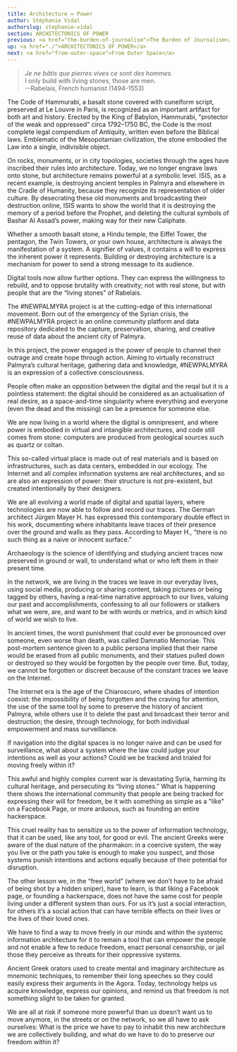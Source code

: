 ```yaml
---
title: Architecture = Power
author: Stéphanie Vidal
authorslug: stephanie-vidal
section: ARCHITECTONICS OF POWER
previous: <a href="the-burden-of-journalism">The Burden of Journalism</a>
up: <a href="./">ARCHITECTONICS OF POWER</a>
next: <a href="from-outer-space">From Outer Space</a>
---
```


> _Je ne bâtis que pierres vives ce sont des hommes._
  <br>I only build with living stones, those are men.
  <br>--Rabelais, French humanist (1494-1553)

The Code of Hammurabi, a basalt stone covered with cuneiform script,
preserved at Le Louvre in Paris, is recognized as an important
artifact for both art and history. Erected by the King of Babylon,
Hammurabi, "protector of the weak and oppressed" circa 1792–1750 BC,
the Code is the most complete legal compendium of Antiquity, written
even before the Biblical laws. Emblematic of the Mesopotamian
civilization, the stone embodied the Law into a single, indivisible
object.

On rocks, monuments, or in city topologies, societies through the ages
have inscribed their rules into architecture. Today, we no longer
engrave laws onto stone, but architecture remains powerful at a
symbolic level. ISIS, as a recent example, is destroying ancient
temples in Palmyra and elsewhere in the Cradle of Humanity, because
they recognize its representation of older culture. By desecrating
these old monuments and broadcasting their destruction online, ISIS
wants to show the world that it is destroying the memory of a period
before the Prophet, and deleting the cultural symbols of Bashar Al
Assad’s power, making way for their new Caliphate.

Whether a smooth basalt stone, a Hindu temple, the Eiffel Tower, the
pentagon, the Twin Towers, or your own house, architecture is always
the manifestation of a system. A signifier of values, it contains a
will to express the inherent power it represents. Building or
destroying architecture is a mechanism for power to send a strong
message to its audience.

Digital tools now allow further options. They can express the
willingness to rebuild, and to oppose brutality with creativity; not
with real stone, but with people that are the “living stones” of
Rabelais.

The #NEWPALMYRA project is at the cutting-edge of this international
movement. Born out of the emergency of the Syrian crisis, the
#NEWPALMYRA project is an online community platform and data
repository dedicated to the capture, preservation, sharing, and
creative reuse of data about the ancient city of Palmyra.

In this project, the power engaged is the power of people to channel
their outrage and create hope through action. Aiming to virtually
reconstruct Palmyra’s cultural heritage, gathering data and knowledge,
#NEWPALMYRA is an expression of a collective consciousness.

People often make an opposition between the digital and the reqal but
it is a pointless statement: the digital should be considered as an
actualisation of real desire, as a space-and-time singularity where
everything and everyone (even the dead and the missing) can be a
presence for someone else.

We are now living in a world where the digital is omnipresent, and
where power is embodied in virtual and intangible architectures, and
code still comes from stone: computers are produced from geological
sources such as quartz or coltan.

This so-called virtual place is made out of real materials and is
based on infrastructures, such as data centers, embedded in our
ecology. The Internet and all complex information systems are real
architectures, and so are also an expression of power: their structure
is not pre-existent, but created intentionally by their designers.

We are all evolving a world made of digital and spatial layers, where
technologies are now able to follow and record our traces. The German
architect Jürgen Mayer H. has expressed this contemporary double
effect in his work, documenting where inhabitants leave traces of
their presence over the ground and walls as they pass. According to
Mayer H., “there is no such thing as a naive or innocent surface.”

Archaeology is the science of identifying and studying ancient traces
now preserved in ground or wall, to understand what or who left them
in their present time.

In the network, we are living in the traces we leave in our everyday
lives, using social media, producing or sharing content, taking
pictures or being tagged by others, having a real-time narrative
approach to our lives, valuing our past and accomplishments,
confessing to all our followers or stalkers what we were, are, and
want to be with words or metrics, and in which kind of world we wish
to live.

In ancient times, the worst punishment that could ever be pronounced
over someone, even worse than death, was called Damnatio
Memoriae. This post-mortem sentence given to a public persona implied
that their name would be erased from all public monuments, and their
statues pulled down or destroyed so they would be forgotten by the
people over time. But, today, we cannot be forgotten or discreet
because of the constant traces we leave on the Internet.

The Internet era is the age of the Chiaroscuro, where shades of
intention coexist: the impossibility of being forgotten and the
craving for attention, the use of the same tool by some to preserve
the history of ancient Palmyra, while others use it to delete the past
and broadcast their terror and destruction; the desire, through
technology, for both individual empowerment and mass surveillance.

If navigation into the digital spaces is no longer naive and can be
used for surveillance, what about a system where the law could judge
your intentions as well as your actions? Could we be tracked and
trialed for moving freely within it?

This awful and highly complex current war is devastating Syria,
harming its cultural heritage, and persecuting its “living stones.”
What is happening there shows the international community that people
are being tracked for expressing their will for freedom, be it with
something as simple as a "like" on a Facebook Page, or more arduous,
such as founding an entire hackerspace.

This cruel reality has to sensitize us to the power of information
technology, that it can be used, like any tool, for good or evil. The
ancient Greeks were aware of the dual nature of the pharmakon: in a
coercive system, the way you live or the path you take is enough to
make you suspect, and those systems punish intentions and actions
equally because of their potential for disruption.

The other lesson we, in the “free world” (where we don’t have to be
afraid of being shot by a hidden sniper), have to learn, is that
liking a Facebook page, or founding a hackerspace, does not have the
same cost for people living under a different system than ours. For us
it’s just a social interaction, for others it’s a social action that
can have terrible effects on their lives or the lives of their loved
ones.

We have to find a way to move freely in our minds and within the
systemic information architecture for it to remain a tool that can
empower the people and not enable a few to reduce freedom, enact
personal censorship, or jail those they perceive as threats for their
oppressive systems.

Ancient Greek orators used to create mental and imaginary architecture
as mnemonic techniques, to remember their long speeches so they could
easily express their arguments in the Agora. Today, technology helps
us acquire knowledge, express our opinions, and remind us that freedom
is not something slight to be taken for granted.

We are all at risk if someone more powerful than us doesn’t want us to
move anymore, in the streets or on the network, so we all have to ask
ourselves: What is the price we have to pay to inhabit this new
architecture we are collectively building, and what do we have to do
to preserve our freedom within it?

